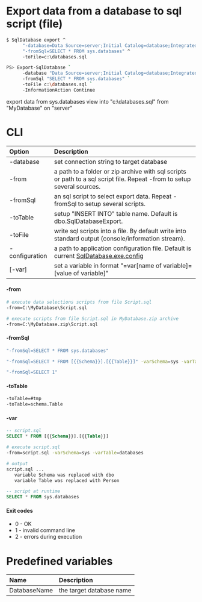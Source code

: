 ﻿Export data from a database to sql script (file)
=================

```bash
$ SqlDatabase export ^
      "-database=Data Source=server;Initial Catalog=database;Integrated Security=True" ^
      "-fromSql=SELECT * FROM sys.databases" ^
      -toFile=c:\databases.sql

PS> Export-SqlDatabase `
      -database "Data Source=server;Initial Catalog=database;Integrated Security=True" `
      -fromSql "SELECT * FROM sys.databases" `
      -toFile c:\databases.sql `
      -InformationAction Continue
```

export data from sys.databases view into "c:\databases.sql" from "MyDatabase" on "server"

CLI
===

|Option|Description|
|:--|:----------|
|-database|set connection string to target database|
|-from|a path to a folder or zip archive with sql scripts or path to a sql script file. Repeat -from to setup several sources.|
|-fromSql|an sql script to select export data. Repeat -fromSql to setup several scripts.|
|-toTable|setup "INSERT INTO" table name. Default is dbo.SqlDatabaseExport.|
|-toFile|write sql scripts into a file. By default write into standard output (console/information stream).|
|-configuration|a path to application configuration file. Default is current [SqlDatabase.exe.config](https://github.com/max-ieremenko/SqlDatabase/tree/master/Examples/ConfigurationFile)|
|[-var]|set a variable in format "=var[name of variable]=[value of variable]"|

#### -from

```bash
# execute data selections scripts from file Script.sql
-from=C:\MyDatabase\Script.sql

# execute scripts from file Script.sql in MyDatabase.zip archive
-from=C:\MyDatabase.zip\Script.sql
```

#### -fromSql

```bash
"-fromSql=SELECT * FROM sys.databases"

"-fromSql=SELECT * FROM [{{Schema}}].[{{Table}}]" -varSchema=sys -varTable=databases

"-fromSql=SELECT 1"
```

#### -toTable

```bash
-toTable=#tmp
-toTable=schema.Table
```

#### -var

```sql
-- script.sql
SELECT * FROM [{{Schema}}].[{{Table}}]
```

```bash
# execute script.sql
-from=script.sql -varSchema=sys -varTable=databases

# output
script.sql ...
   variable Schema was replaced with dbo
   variable Table was replaced with Person
```

```sql
-- script at runtime
SELECT * FROM sys.databases
```

#### Exit codes
* 0 - OK
* 1 - invalid command line
* 2 - errors during execution

Predefined variables
========================

|Name|Description|
|:--|:----------|
|DatabaseName|the target database name|
